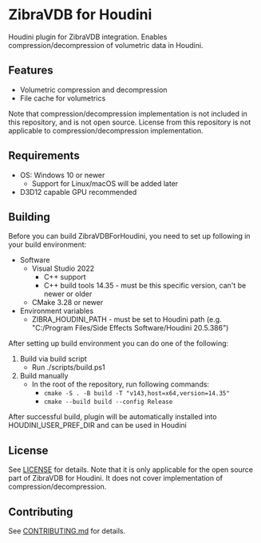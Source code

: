 # ZibraVDB for Houdini
Houdini plugin for ZibraVDB integration. Enables compression/decompression of volumetric data in Houdini.

## Features
* Volumetric compression and decompression
* File cache for volumetrics

Note that compression/decompression implementation is not included in this repository, and is not open source. License from this repository is not applicable to compression/decompression implementation.

## Requirements
* OS: Windows 10 or newer
  * Support for Linux/macOS will be added later
* D3D12 capable GPU recommended

## Building
Before you can build ZibraVDBForHoudini, you need to set up following in your build environment:
* Software
    * Visual Studio 2022
        * C++ support
        * C++ build tools 14.35 - must be this specific version, can't be newer or older
    * CMake 3.28 or newer
* Environment variables
    * ZIBRA_HOUDINI_PATH - must be set to Houdini path (e.g. "C:/Program Files/Side Effects Software/Houdini 20.5.386")

After setting up build environment you can do one of the following:
1. Build via build script
    * Run ./scripts/build.ps1
2. Build manually
    * In the root of the repository, run following commands: 
        * `cmake -S . -B build -T "v143,host=x64,version=14.35"`
        * `cmake --build build --config Release`

After successful build, plugin will be automatically installed into HOUDINI_USER_PREF_DIR and can be used in Houdini

## License

See [LICENSE](LICENSE) for details. Note that it is only applicable for the open source part of ZibraVDB for Houdini. It does not cover implementation of compression/decompression.

## Contributing 

See [CONTRIBUTING.md](CONTRIBUTING.md) for details.
